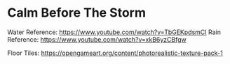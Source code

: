# Calm Before The Storm

Water Reference: https://www.youtube.com/watch?v=TbGEKpdsmCI
Rain Reference: https://www.youtube.com/watch?v=xkB6yzCBfgw

Floor Tiles: https://opengameart.org/content/photorealistic-texture-pack-1